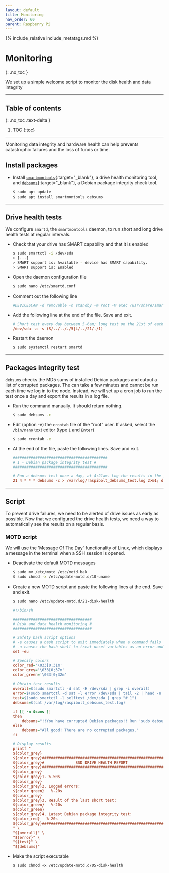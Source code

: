 ```yaml
---
layout: default
title: Monitoring
nav_order: 60
parent: Raspberry Pi
---
```

<!-- markdownlint-disable MD014 MD022 MD025 MD033 MD040 -->
{% include_relative include_metatags.md %}

# Monitoring
{: .no_toc }

We set up a simple welcome script to monitor the disk health and data integrity

---

## Table of contents
{: .no_toc .text-delta }

1. TOC
{:toc}

---

Monitoring data integrity and hardware health can help prevents catastrophic failures and the loss of funds or time.

## Install packages

* Install [`smartmontools`](https://www.smartmontools.org/){:target="_blank"}, a drive health monitoring tool, and [`debsums`](https://manpages.org/debsums){:target="_blank"}, a Debian package integrity check tool.

  ```sh
  $ sudo apt update
  $ sudo apt install smartmontools debsums
  ```

---

## Drive health tests

We configure `smartd`, the `smartmontools` daemon, to run short and long drive health tests at regular intervals. 

* Check that your drive has SMART capability and that it is enabled

  ```sh
  $ sudo smartctl -i /dev/sda
  > [...]
  > SMART support is: Available - device has SMART capability.
  > SMART support is: Enabled
  ```

* Open the daemon configuration file

  ```sh
  $ sudo nano /etc/smartd.conf
  ```

* Comment out the following line

  ```ini
  #DEVICESCAN -d removable -n standby -m root -M exec /usr/share/smartmontools/smartd-runner
  ```

* Add the following line at the end of the file. Save and exit.

  ```ini
  # Short test every day between 5-6am; long test on the 21st of each month, starting between 1-2 am
  /dev/sda -a -s (S/../.././5|L/../21/./1)
  ```

* Restart the daemon

  ```sh
  $ sudo systemctl restart smartd
  ```

---

## Packages integrity test

`debsums` checks the MD5 sums of installed Debian packages and output a list of corrupted packages. 
The can take a few minutes and cannot be run each time we log in to the node. 
Instead, we will set up a cron job to run the test once a day and export the results in a log file.

* Run the command manually. It should return nothing.

  ```sh
  $ sudo debsums -c
  ```

* Edit (option -e) the `crontab` file of the "root" user. 
If asked, select the `/bin/nano` text editor (type `1` and `Enter`)

  ```sh
  $ sudo crontab -e
  ```

* At the end of the file, paste the following lines. Save and exit.

  ```ini
  ##########################################
  # 1 - Debian package integrity test #
  ##########################################

  # Run a debsums test once a day, at 4:21am. Log the results in the /tmp/raspibolt_debsums_test.log log file
  21 4 * * * debsums -c > /var/log/raspibolt_debsums_test.log 2>&1; date >> /var/log/raspibolt_debsums_test.log 
  ```

---

## Script

To prevent drive failures, we need to be alerted of drive issues as early as possible. 
Now that we configured the drive health tests, we need a way to automatically see the results on a regular basis. 

### MOTD script

We will use the 'Message Of The Day' functionality of Linux, which displays a message in the terminal when a SSH session is opened.

* Deactivate the default MOTD messages
  
  ```sh
  $ sudo mv /etc/motd /etc/motd.bak
  $ sudo chmod -x /etc/update-motd.d/10-uname
  ```

* Create a new MOTD script and paste the following lines at the end. Save and exit.

  ```sh
  $ sudo nano /etc/update-motd.d/21-disk-health
  ```

  ```ini
  #!/bin/sh
  
  ###################################
  # Disk and data health monitoring #
  ###################################
  
  # Safety bash script options
  # -e causes a bash script to exit immediately when a command fails
  # -u causes the bash shell to treat unset variables as an error and exit immediately.
  set -eu
  
  # Specify colors
  color_red='\033[0;31m'
  color_grey='\033[0;37m'
  color_green='\033[0;32m'
  
  # Obtain test results
  overall=$(sudo smartctl -d sat -H /dev/sda | grep -i overall)
  error=$(sudo smartctl -d sat -l error /dev/sda | tail -2 | head -n 1)
  test=$(sudo smartctl -l selftest /dev/sda | grep "# 1")
  debsums=$(cat /var/log/raspibolt_debsums_test.log)
  
  if [[ -n $sums ]]
  then
      debsums="!!You have corrupted Debian packages!! Run 'sudo debsums -c' to get a list of damaged packages."
  else
      debsums="All good! There are no corrupted packages."
  fi
  
  # Display results
  printf "
  ${color_grey}
  ${color_grey}##########################################################
  ${color_grey}#              SSD DRIVE HEALTH REPORT                   #
  ${color_grey}##########################################################
  ${color_grey}
  ${color_grey}1. %-50s
  ${color_grey}
  ${color_grey}2. Logged errors:
  ${color_green}   %-20s
  ${color_grey}
  ${color_grey}3. Result of the last short test:
  ${color_green}   %-20s
  ${color_green}
  ${color_grey}4. Latest Debian package integrity test:
  ${color_red}   %-20s
  ${color_grey}##########################################################
  " \
  "${overall}" \
  "${error}" \
  "${test}" \
  "${debsums}"
  ```

* Make the script executable
  
  ```sh
  $ sudo chmod +x /etc/update-motd.d/05-disk-health
  ```








